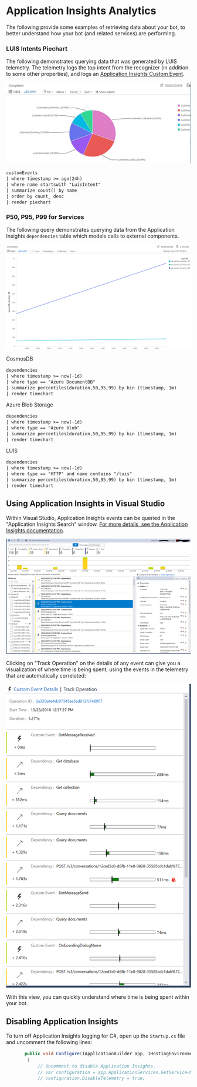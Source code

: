 # Application Insights Analytics
The following provide some examples of retrieving data about your bot, to better understand how your bot (and related services) are performing.

###  LUIS Intents Piechart

The following demonstrates querying data that was generated by LUIS telemetry.  The telemetry logs the top intent from the recognizer (in addition to some other properties), and logs an [Application Insights Custom Event](https://docs.microsoft.com/en-us/azure/application-insights/app-insights-api-custom-events-metrics).

![Example Report](../media/luis_pie.png)
```
customEvents
| where timestamp >= ago(24h)
| where name startswith "LuisIntent"
| summarize count() by name
| order by count_ desc
| render piechart
```

### P50, P95, P99 for Services

The following query demonstrates querying data from the Application Insights `dependencies` table which models calls to external components.

![Example Report](../media/p99.png)

CosmosDB
```
dependencies
| where timestamp >= now(-1d)
| where type == "Azure DocumentDB"
| summarize percentiles(duration,50,95,99) by bin (timestamp, 1m)
| render timechart
```
Azure Blob Storage
```
dependencies
| where timestamp >= now(-1d)
| where type == "Azure blob"
| summarize percentiles(duration,50,95,99) by bin (timestamp, 1m)
| render timechart
```
LUIS

```
dependencies
| where timestamp >= now(-1d)
| where type == "HTTP" and name contains "/luis"
| summarize percentiles(duration,50,95,99) by bin (timestamp, 1m)
| render timechart
```

## Using Application Insights in Visual Studio
Within Visual Studio, Application Insights events can be queried in the "Application Insights Search" window.  [For more details, see the Application Insights documentation](https://docs.microsoft.com/en-us/azure/application-insights/app-insights-diagnostic-search).

![Example Visual Studio Session](../media/visualstudio_appinsights.PNG)

Clicking on "Track Operation" on the details of any event can give you a visualization of where time is being spent, using the events in the telemetry that are automatically correlated:

![Example Track Operation](../media/visualstudio_trackoperation.PNG)

With this view, you can quickly understand where time is being spent within your bot.

## Disabling Application Insights

To turn off Application Insights logging for C#, open up the `Startup.cs` file and uncomment the following lines:

```csharp
       public void Configure(IApplicationBuilder app, IHostingEnvironment env)
        {
            // Uncomment to disable Application Insights.
            // var configuration = app.ApplicationServices.GetService<Microsoft.ApplicationInsights.Extensibility.TelemetryConfiguration>();
            // configuration.DisableTelemetry = true;
```


